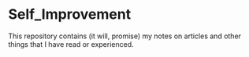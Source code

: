 # Self_Improvement

This repository contains (it will, promise) my notes on 
articles and other things that I have read or experienced.
